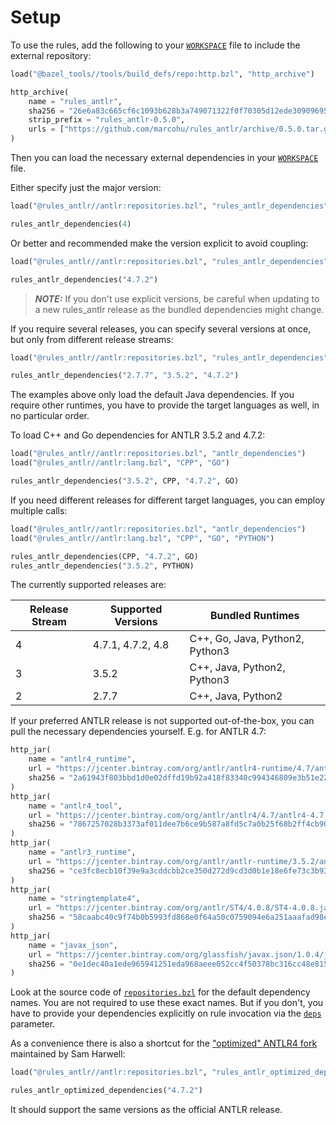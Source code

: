 # Setup

To use the rules, add the following to your [`WORKSPACE`](https://docs.bazel.build/versions/master/build-ref.html#workspace) file to include
the external repository:

```python
load("@bazel_tools//tools/build_defs/repo:http.bzl", "http_archive")

http_archive(
    name = "rules_antlr",
    sha256 = "26e6a83c665cf6c1093b628b3a749071322f0f70305d12ede30909695ed85591",
    strip_prefix = "rules_antlr-0.5.0",
    urls = ["https://github.com/marcohu/rules_antlr/archive/0.5.0.tar.gz"],
)
```

Then you can load the necessary external dependencies in your [`WORKSPACE`](https://docs.bazel.build/versions/master/build-ref.html#workspace) file.

Either specify just the major version:

```python
load("@rules_antlr//antlr:repositories.bzl", "rules_antlr_dependencies")

rules_antlr_dependencies(4)
```

Or better and recommended make the version explicit to avoid coupling:

```python
load("@rules_antlr//antlr:repositories.bzl", "rules_antlr_dependencies")

rules_antlr_dependencies("4.7.2")
```


> **_NOTE:_**
If you don't use explicit versions, be careful when updating to a new rules_antlr
release as the bundled dependencies might change.


If you require several releases, you can specify several versions at once, but only from
different release streams:

```python
load("@rules_antlr//antlr:repositories.bzl", "rules_antlr_dependencies")

rules_antlr_dependencies("2.7.7", "3.5.2", "4.7.2")
```

The examples above only load the default Java dependencies. If you require other runtimes,
you have to provide the target languages as well, in no particular order.

To load C++ and Go dependencies for ANTLR 3.5.2 and 4.7.2:

```python
load("@rules_antlr//antlr:repositories.bzl", "antlr_dependencies")
load("@rules_antlr//antlr:lang.bzl", "CPP", "GO")

rules_antlr_dependencies("3.5.2", CPP, "4.7.2", GO)
```

If you need different releases for different target languages, you can employ multiple
calls:

```python
load("@rules_antlr//antlr:repositories.bzl", "antlr_dependencies")
load("@rules_antlr//antlr:lang.bzl", "CPP", "GO", "PYTHON")

rules_antlr_dependencies(CPP, "4.7.2", GO)
rules_antlr_dependencies("3.5.2", PYTHON)
```

The currently supported releases are:

| Release  Stream | Supported Versions| Bundled Runtimes
|-----------------|-------------------|---
| 4               | 4.7.1, 4.7.2, 4.8 | C++, Go, Java, Python2, Python3
| 3               | 3.5.2             | C++, Java, Python2, Python3
| 2               | 2.7.7             | C++, Java, Python2

If your preferred ANTLR release is not supported out-of-the-box, you can pull
the necessary dependencies yourself. E.g. for ANTLR 4.7:

```python
http_jar(
    name = "antlr4_runtime",
    url = "https://jcenter.bintray.com/org/antlr/antlr4-runtime/4.7/antlr4-runtime-4.7.jar",
    sha256 = "2a61943f803bbd1d0e02dffd19b92a418f83340c994346809e3b51e2231aa6c0",
)
http_jar(
    name = "antlr4_tool",
    url = "https://jcenter.bintray.com/org/antlr/antlr4/4.7/antlr4-4.7.jar",
    sha256 = "7867257028b3373af011dee7b6ce9b587a8fd5c7a0b25f68b2ff4cb90be8aa07",
)
http_jar(
    name = "antlr3_runtime",
    url = "https://jcenter.bintray.com/org/antlr/antlr-runtime/3.5.2/antlr-runtime-3.5.2.jar",
    sha256 = "ce3fc8ecb10f39e9a3cddcbb2ce350d272d9cd3d0b1e18e6fe73c3b9389c8734",
)
http_jar(
    name = "stringtemplate4",
    url = "https://jcenter.bintray.com/org/antlr/ST4/4.0.8/ST4-4.0.8.jar",
    sha256 = "58caabc40c9f74b0b5993fd868e0f64a50c0759094e6a251aaafad98edfc7a3b",
)
http_jar(
    name = "javax_json",
    url = "https://jcenter.bintray.com/org/glassfish/javax.json/1.0.4/javax.json-1.0.4.jar",
    sha256 = "0e1dec40a1ede965941251eda968aeee052cc4f50378bc316cc48e8159bdbeb4",
)
```

Look at the source code of
[`repositories.bzl`](../antlr/repositories.bzl) for the
default dependency names. You are not required to use these exact names. But if you don't, you have to provide your dependencies explicitly on rule
invocation via the [`deps`](antlr4.md#antlr-deps) parameter.


As a convenience there is also a shortcut for the ["optimized" ANTLR4 fork](https://github.com/tunnelvisionlabs/antlr4) maintained by Sam Harwell:

```python
load("@rules_antlr//antlr:repositories.bzl", "rules_antlr_optimized_dependencies")

rules_antlr_optimized_dependencies("4.7.2")
```

It should support the same versions as the official ANTLR release.

